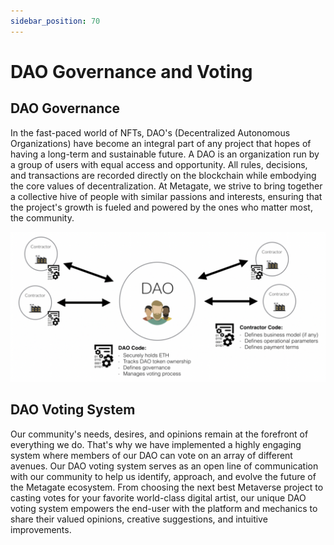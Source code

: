 ```yaml
---
sidebar_position: 70
---
```


# DAO Governance and Voting

## DAO Governance

In the fast-paced world of NFTs, DAO's (Decentralized Autonomous Organizations) have become an integral part of any project that hopes of having a long-term and sustainable future. A DAO is an organization run by a group of users with equal access and opportunity. All rules, decisions, and transactions are recorded directly on the blockchain while embodying the core values of decentralization. At Metagate, we strive to bring together a collective hive of people with similar passions and interests, ensuring that the project's growth is fueled and powered by the ones who matter most, the community.

![DAO](./DAO.png)

## DAO Voting System

Our community's needs, desires, and opinions remain at the forefront of everything we do. That's why we have implemented a highly engaging system where members of our DAO can vote on an array of different avenues. Our DAO voting system serves as an open line of communication with our community to help us identify, approach, and evolve the future of the Metagate ecosystem. From choosing the next best Metaverse project to casting votes for your favorite world-class digital artist, our unique DAO voting system empowers the end-user with the platform and mechanics to share their valued opinions, creative suggestions, and intuitive improvements.
